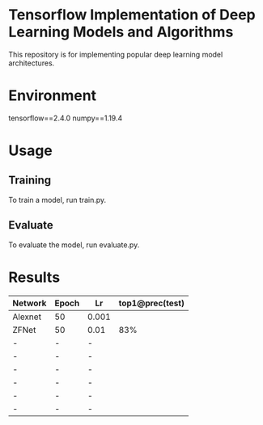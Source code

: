 # Tensorflow Implementation of Deep Learning Models and Algorithms
This repository is for implementing popular deep learning model architectures.

# Environment
  
  tensorflow==2.4.0
  numpy==1.19.4


# Usage
## Training
To train a model, run train.py.

## Evaluate
To evaluate the model, run evaluate.py.

# Results
|Network|Epoch|Lr|top1@prec(test)|
|------|---|---|----|
|Alexnet|50|0.001|
|ZFNet|50|0.01|83%|
|-|-|-|
|-|-|-|
|-|-|-|
|-|-|-|
|-|-|-|
|-|-|-|
